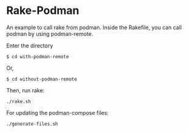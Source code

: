 Rake-Podman
===========

An example to call rake from podman. Inside the Rakefile, you can call podman by using podman-remote.

Enter the directory
```
$ cd with-podman-remote
```

Or,
```
$ cd without-podman-remote
```


Then, run rake:
```
./rake.sh
```

For updating the podman-compose files:
```
./generate-files.sh
```
